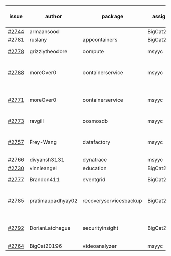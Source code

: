 | issue | author | package | assignee | bot advice | created date of issue | target release date | date from target |
| ------ | ------ | ------ | ------ | ------ | ------ | ------ | :-----: |
| [#2744](https://github.com/Azure/sdk-release-request/issues/2744) | armaansood |   | BigCat20196 |   | 04-27 | 05-02 |   |
| [#2781](https://github.com/Azure/sdk-release-request/issues/2781) | ruslany | appcontainers | BigCat20196 |   | 05-12 | 05-24 |   |
| [#2778](https://github.com/Azure/sdk-release-request/issues/2778) | grizzlytheodore | compute | msyyc |   release date < 2 ! <br> | 05-11 | 05-13 | 0 |
| [#2788](https://github.com/Azure/sdk-release-request/issues/2788) | moreOver0 | containerservice | msyyc | duplicated issue  <br>new issue ! <br> | 05-12 | 05-19 |   |
| [#2771](https://github.com/Azure/sdk-release-request/issues/2771) | moreOver0 | containerservice | msyyc | duplicated issue  <br>new comment.  <br> | 05-10 | 05-17 |   |
| [#2773](https://github.com/Azure/sdk-release-request/issues/2773) | ravgill | cosmosdb | msyyc |   release date < 2 ! <br> | 05-10 | 05-12 | -1 |
| [#2757](https://github.com/Azure/sdk-release-request/issues/2757) | Frey-Wang | datafactory | msyyc | new comment.  <br> release date < 2 ! <br> | 05-05 | 05-12 | -1 |
| [#2766](https://github.com/Azure/sdk-release-request/issues/2766) | divyansh3131 | dynatrace | msyyc |   | 05-10 | 06-07 |   |
| [#2730](https://github.com/Azure/sdk-release-request/issues/2730) | vinnieangel | education | BigCat20196 |   | 04-21 | 05-05 |   |
| [#2777](https://github.com/Azure/sdk-release-request/issues/2777) | Brandon411 | eventgrid | BigCat20196 |   release date < 2 ! <br> | 05-11 | 05-13 | 0 |
| [#2785](https://github.com/Azure/sdk-release-request/issues/2785) | pratimaupadhyay02 | recoveryservicesbackup | BigCat20196 | new issue ! <br> release date < 2 ! <br> | 05-12 | 05-16 | 2 |
| [#2792](https://github.com/Azure/sdk-release-request/issues/2792) | DorianLatchague | securityinsight | BigCat20196 | new issue ! <br> release date < 2 ! <br> | 05-12 | 05-16 | 2 |
| [#2764](https://github.com/Azure/sdk-release-request/issues/2764) | BigCat20196 | videoanalyzer | msyyc |   | 05-06 | 05-23 |   |
